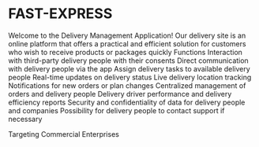 # FAST-EXPRESS
Welcome to the Delivery Management Application! Our delivery site is an online platform that offers a practical and efficient solution for customers who wish to receive products or packages quickly
Functions
Interaction with third-party delivery people with their consents
Direct communication with delivery people via the app 
Assign delivery tasks to available delivery people
Real-time updates on delivery status 
Live delivery location tracking 
Notifications for new orders or plan changes 
Centralized management of orders and delivery people 
Delivery driver performance and delivery efficiency reports 
Security and confidentiality of data for delivery people and companies
Possibility for delivery people to contact support if necessary

Targeting Commercial Enterprises 
